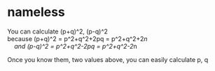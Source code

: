 # nameless
You can calculate (p+q)^2, (p-q)^2  
because (p+q)^2 = p^2+q^2+2pq = p^2+q^2+2*n  
&nbsp;&nbsp;&nbsp;&nbsp;and (p-q)^2 = p^2+q^2-2pq = p^2+q^2-2*n  
      
Once you know them, two values above, you can easily calculate p, q
